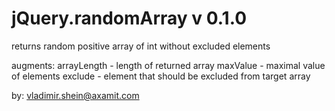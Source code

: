 jQuery.randomArray v 0.1.0
======

  returns 
    random positive array of int without excluded elements
    
  augments:
     arrayLength - length of returned array
     maxValue - maximal value of elements
     exclude - element that should be excluded from target array


  by: vladimir.shein@axamit.com